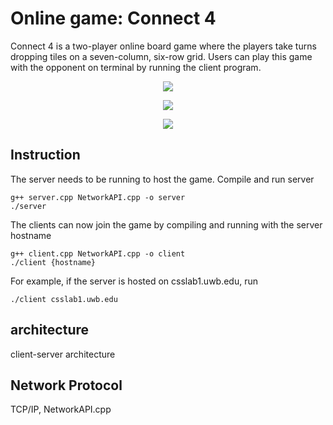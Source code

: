 # Online game: Connect 4
Connect 4 is a two-player online board game where the players take turns dropping tiles on a seven-column, six-row grid.
Users can play this game with the opponent on terminal by running the client program.


<p align="center" height="70%" width="70%">
  <img src="https://github.com/heedong0612/OnlineGame-Connect4/blob/main/res/waitingRoom.png">
</p>

<p align="center">
  <img src="https://github.com/heedong0612/OnlineGame-Connect4/blob/main/res/inGame1.png">
</p>

<p align="center">
  <img src="https://github.com/heedong0612/OnlineGame-Connect4/blob/main/res/inGame2.png">
</p>

## Instruction
The server needs to be running to host the game. Compile and run server 
```
g++ server.cpp NetworkAPI.cpp -o server
./server
```
The clients can now join the game by compiling and running with the server hostname
```
g++ client.cpp NetworkAPI.cpp -o client
./client {hostname}
```

For example, if the server is hosted on csslab1.uwb.edu, run
```
./client csslab1.uwb.edu
```

## architecture
client-server architecture

## Network Protocol
TCP/IP, NetworkAPI.cpp

